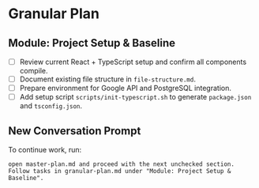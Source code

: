 # Granular Plan

## Module: Project Setup & Baseline
- [ ] Review current React + TypeScript setup and confirm all components compile.
- [ ] Document existing file structure in `file-structure.md`.
- [ ] Prepare environment for Google API and PostgreSQL integration.
- [ ] Add setup script `scripts/init-typescript.sh` to generate `package.json` and `tsconfig.json`.

## New Conversation Prompt
To continue work, run:
```
open master-plan.md and proceed with the next unchecked section. Follow tasks in granular-plan.md under "Module: Project Setup & Baseline".
```
